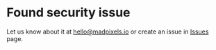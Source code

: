 # Found security issue

Let us know about it at hello@madpixels.io or create an issue in [Issues](https://github.com/Mad-Pixels/docs/issues) page.
